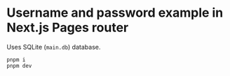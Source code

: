 # Username and password example in Next.js Pages router

Uses SQLite (`main.db`) database.

```
pnpm i
pnpm dev
```
